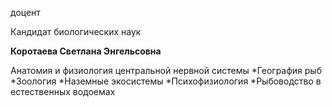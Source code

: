 доцент

Кандидат биологических наук

**Коротаева Светлана Энгельсовна**

Анатомия и физиология центральной нервной системы
	*География рыб
	*Зоология
	*Наземные экосистемы
	*Психофизиология
	*Рыбоводство в естественных водоемах